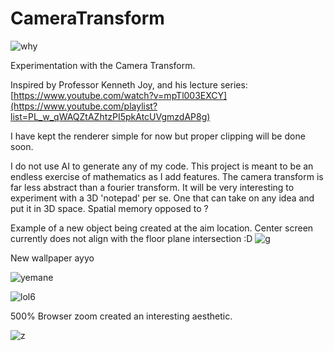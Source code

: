 # CameraTransform
![why](https://github.com/samcoble/CameraTransform/assets/32228102/385a701e-9970-466d-9598-142057df9fd9)


Experimentation with the Camera Transform.

Inspired by Professor Kenneth Joy, and his lecture series: [https://www.youtube.com/watch?v=mpTl003EXCY](https://www.youtube.com/playlist?list=PL_w_qWAQZtAZhtzPI5pkAtcUVgmzdAP8g)

I have kept the renderer simple for now but proper clipping will be done soon.

I do not use AI to generate any of my code.
This project is meant to be an endless exercise of mathematics as I add features. The camera transform is far less abstract than a fourier transform.
It will be very interesting to experiment with a 3D 'notepad' per se. One that can take on any idea and put it in 3D space. Spatial memory opposed to ?   

Example of a new object being created at the aim location. Center screen currently does not align with the floor plane intersection :D
![g](https://github.com/samcoble/CameraTransform/assets/32228102/0bbd117e-f5ca-4d56-8144-c33f8c18b458)


New wallpaper ayyo

![yemane](https://github.com/samcoble/CameraTransform/assets/32228102/9776e7f2-9d8e-444a-8106-3f9477ebd680)

![lol6](https://github.com/samcoble/CameraTransform/assets/32228102/84e7c787-7f3a-4d33-82a1-c9c3b57837a4)

500% Browser zoom created an interesting aesthetic.

![z](https://github.com/samcoble/CameraTransform/assets/32228102/f72532c8-51c6-4779-816e-90a506dcb637)



